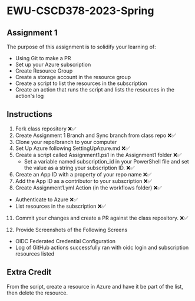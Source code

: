 # EWU-CSCD378-2023-Spring

## Assignment 1

The purpose of this assignment is to solidify your learning of:

- Using Git to make a PR
- Set up your Azure subscription
- Create Resource Group
- Create a storage account in the resource group
- Create a script to list the resources in the subscription
- Create an action that runs the script and lists the resources in the action's log

## Instructions

1. Fork class repository ❌✅
2. Create Assignment 1 Branch and Sync branch from class repo ❌✅
3. Clone your repo/branch to your computer
4. Set Up Azure following SettingUpAzure.md ❌✅
5. Create a script called Assignment1.ps1 in the Assignment1 folder ❌✅
   - Set a variable named subscription_id in your PowerShell file and set the value as a string your subscription ID. ❌✅
6. Create an App ID with a property of your repo name ❌✅
7. Add the App ID as a contributor to your subscription ❌✅
8. Create Assignment1.yml Action (in the workflows folder) ❌✅

- Authenticate to Azure ❌✅
- List resources in the subscription ❌✅

11. Commit your changes and create a PR against the class repository. ❌✅

12. Provide Screenshots of the Following Screens

- OIDC Federated Credential Configuration
- Log of GitHub actions successfully ran with oidc login and subscription resources listed

## Extra Credit

From the script, create a resource in Azure and have it be part of the list, then delete the resource.
